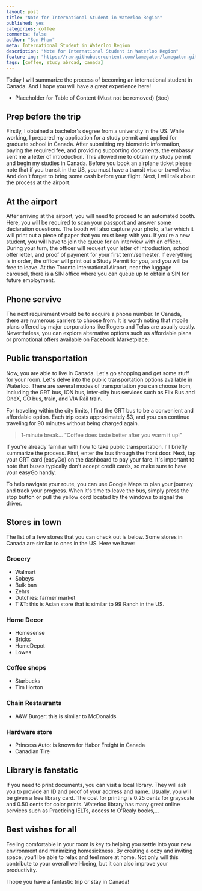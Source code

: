 ```yaml
---
layout: post
title: "Note for International Student in Waterloo Region"
published: yes
categories: coffee
comments: false
author: "Son Pham"
meta: International Student in Waterloo Region
description: "Note for International Student in Waterloo Region"
feature-img: "https://raw.githubusercontent.com/lamegaton/lamegaton.github.io/gh-pages/_posts/notebook/coffee/assets/note_for_international_student.png"
tags: [coffee, study abroad, canada]
---
```


Today I will summarize the process of becoming an international student in Canada. And I hope you will have a great experience here!

* Placeholder for Table of Content (Must not be removed)
{:toc}

## Prep before the trip
 Firstly, I obtained a bachelor's degree from a university in the US. While working, I prepared my application for a study permit and applied for graduate school in Canada. After submitting my biometric information, paying the required fee, and providing supporting documents, the embassy sent me a letter of introduction. This allowed me to obtain my study permit and begin my studies in Canada. Before you book an airplane ticket please note that if you transit in the US, you must have a transit visa or travel visa. And don't forget to bring some cash before your flight. Next, I will talk about the process at the airport.

## At the airport
After arriving at the airport, you will need to proceed to an automated booth. Here, you will be required to scan your passport and answer some declaration questions. The booth will also capture your photo, after which it will print out a piece of paper that you must keep with you. If you're a new student, you will have to join the queue for an interview with an officer. During your turn, the officer will request your letter of introduction, school offer letter, and proof of payment for your first term/semester. If everything is in order, the officer will print out a Study Permit for you, and you will be free to leave. At the Toronto International Airport, near the luggage carousel, there is a SIN office where you can queue up to obtain a SIN for future employment.

## Phone servive
The next requirement would be to acquire a phone number. In Canada, there are numerous carriers to choose from. It is worth noting that mobile plans offered by major corporations like Rogers and Telus are usually costly. Nevertheless, you can explore alternative options such as affordable plans or promotional offers available on Facebook Marketplace.

## Public transportation
Now, you are able to live in Canada. Let's go shopping and get some stuff for your room. Let's delve into the public transportation options available in Waterloo. There are several modes of transportation you can choose from, including the GRT bus, ION bus, inter-city bus services such as Flix Bus and OneX, GO bus, train, and VIA Rail train.

For traveling within the city limits, I find the GRT bus to be a convenient and affordable option. Each trip costs approximately $3, and you can continue traveling for 90 minutes without being charged again. 

> 1-minute break… "Coffee does taste better after you warm it up!"

If you're already familiar with how to take public transportation, I'll briefly summarize the process. First, enter the bus through the front door. Next, tap your GRT card (easyGo) on the dashboard to pay your fare. It's important to note that buses typically don't accept credit cards, so make sure to have your easyGo handy.

To help navigate your route, you can use Google Maps to plan your journey and track your progress. When it's time to leave the bus, simply press the stop button or pull the yellow cord located by the windows to signal the driver.

## Stores in town
The list of a few stores that you can check out is below. Some stores in Canada are similar to ones in the US. Here we have:

### Grocery
- Walmart
- Sobeys
- Bulk ban
- Zehrs 
- Dutchies: farmer market
- T &T: this is Asian store that is similar to 99 Ranch in the US.

### Home Decor
- Homesense 
- Bricks
- HomeDepot
- Lowes

### Coffee shops
- Starbucks 
- Tim Horton

### Chain Restaurants
- A&W Burger: this is similar to McDonalds 

### Hardware store
- Princess Auto: is known for Habor Freight in Canada
- Canadian Tire

## Library is fanstatic
If you need to print documents, you can visit a local library. They will ask you to provide an ID and proof of your address and name. Usually, you will be given a free library card. The cost for printing is 0.25 cents for grayscale and 0.50 cents for color prints. Waterloo library has many great online services such as Practicing IELTs, access to O'Realy books,...

## Best wishes for all
Feeling comfortable in your room is key to helping you settle into your new environment and minimizing homesickness. By creating a cozy and inviting space, you'll be able to relax and feel more at home. Not only will this contribute to your overall well-being, but it can also improve your productivity.

I hope you have a fantastic trip or stay in Canada!